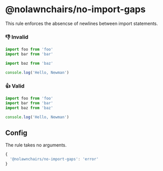 
# @nolawnchairs/no-import-gaps

This rule enforces the absencse of newlines between import statements.

### 👎 Invalid
```ts
import foo from 'foo'
import bar from 'bar'

import baz from 'baz'

console.log('Hello, Newman')
```

### 👍 Valid
```ts   
import foo from 'foo'
import bar from 'bar'
import baz from 'baz'

console.log('Hello, Newman')
```

## Config

The rule takes no arguments.

```ts
{
  '@nolawnchairs/no-import-gaps': 'error'
}
```